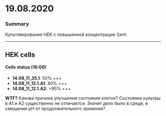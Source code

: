19.08.2020
==========

### Summary
Культивирование HEK с повышенной концентрацие Gent.

---

## HEK cells
#### Cells status (16:00)
- **14.08_11_35.1**: 50% +++
- **14.08_11_12.1.A1**: 80% +++
- **14.08_11_12.1.A2**: >95% +++

**WTF?**
Какова причина улучшения состояния клеток? Состояние культры в A1 и A2 существенно не отличается. Значит дело было в среде, в смещении pH от продолжительного хранения?
